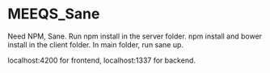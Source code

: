 # MEEQS_Sane

Need NPM, Sane.
Run npm install in the server folder.
npm install and bower install in the client folder.
In main folder, run sane up.

localhost:4200 for frontend, localhost:1337 for backend.
